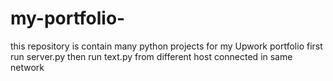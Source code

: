 # my-portfolio-
this repository is contain many python projects for my Upwork portfolio 
first run server.py
then run text.py from different host connected in same network 
